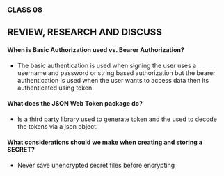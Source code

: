 ### CLASS 08


## REVIEW, RESEARCH AND DISCUSS



#### When is Basic Authorization used vs. Bearer Authorization?

- The basic authentication is used when signing the user uses a username and password or string based authorization but the bearer authentication is used when the user wants to access data then its authenticated using token.

#### What does the JSON Web Token package do?

- Is a third party library used to generate token and the used to decode the tokens via a json object.



#### What considerations should we make when creating and storing a SECRET?

- Never save unencrypted secret files before encrypting